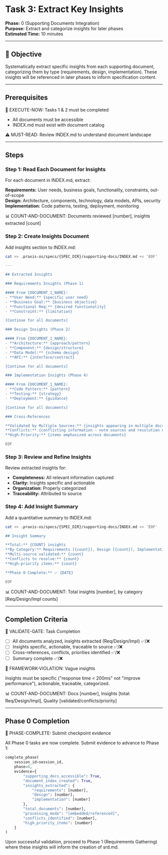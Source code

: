 # Task 3: Extract Key Insights

**Phase:** 0 (Supporting Documents Integration)  
**Purpose:** Extract and categorize insights for later phases  
**Estimated Time:** 10 minutes

---

## 🎯 Objective

Systematically extract specific insights from each supporting document, categorizing them by type (requirements, design, implementation). These insights will be referenced in later phases to inform specification content.

---

## Prerequisites

🛑 EXECUTE-NOW: Tasks 1 & 2 must be completed

- All documents must be accessible
- INDEX.md must exist with document catalog

⚠️ MUST-READ: Review INDEX.md to understand document landscape

---

## Steps

### Step 1: Read Each Document for Insights

For each document in INDEX.md, extract:

**Requirements:** User needs, business goals, functionality, constraints, out-of-scope  
**Design:** Architecture, components, technology, data models, APIs, security  
**Implementation:** Code patterns, testing, deployment, monitoring

📊 COUNT-AND-DOCUMENT: Documents reviewed [number], insights extracted [count]

### Step 2: Create Insights Document

Add insights section to INDEX.md:

```bash
cat >> .praxis-os/specs/{SPEC_DIR}/supporting-docs/INDEX.md << 'EOF'

---

## Extracted Insights

### Requirements Insights (Phase 1)

#### From {DOCUMENT_1_NAME}:
- **User Need:** {specific user need}
- **Business Goal:** {business objective}
- **Functional Req:** {desired functionality}
- **Constraint:** {limitation}

[Continue for all documents]

### Design Insights (Phase 2)

#### From {DOCUMENT_1_NAME}:
- **Architecture:** {approach/pattern}
- **Component:** {design/structure}
- **Data Model:** {schema design}
- **API:** {interface/contract}

[Continue for all documents]

### Implementation Insights (Phase 4)

#### From {DOCUMENT_1_NAME}:
- **Code Pattern:** {pattern}
- **Testing:** {strategy}
- **Deployment:** {guidance}

[Continue for all documents]

### Cross-References

**Validated by Multiple Sources:** {insights appearing in multiple docs}
**Conflicts:** {conflicting information - note sources and resolution needed}
**High-Priority:** {items emphasized across documents}

EOF
```

### Step 3: Review and Refine Insights

Review extracted insights for:

- **Completeness:** All relevant information captured
- **Clarity:** Insights specific and actionable
- **Organization:** Properly categorized
- **Traceability:** Attributed to source

### Step 4: Add Insight Summary

Add a quantitative summary to INDEX.md:

```bash
cat >> .praxis-os/specs/{SPEC_DIR}/supporting-docs/INDEX.md << 'EOF'

## Insight Summary

**Total:** {COUNT} insights  
**By Category:** Requirements [{count}], Design [{count}], Implementation [{count}]  
**Multi-source validated:** {count}  
**Conflicts to resolve:** {count}  
**High-priority items:** {count}

**Phase 0 Complete:** ✅ {DATE}

EOF
```

📊 COUNT-AND-DOCUMENT: Total insights [number], by category [Req/Design/Impl counts]

---

## Completion Criteria

🛑 VALIDATE-GATE: Task Completion

- [ ] All documents analyzed, insights extracted (Req/Design/Impl) ✅/❌
- [ ] Insights specific, actionable, traceable to source ✅/❌
- [ ] Cross-references, conflicts, priorities identified ✅/❌
- [ ] Summary complete ✅/❌

🚨 FRAMEWORK-VIOLATION: Vague insights

Insights must be specific ("response time < 200ms" not "improve performance"), actionable, traceable, categorized.

📊 COUNT-AND-DOCUMENT: Docs [number], Insights [total: Req/Design/Impl], Quality [validated/conflicts/priority]

---

## Phase 0 Completion

🎯 PHASE-COMPLETE: Submit checkpoint evidence

All Phase 0 tasks are now complete. Submit evidence to advance to Phase 1:

```python
complete_phase(
    session_id=session_id,
    phase=0,
    evidence={
        "supporting_docs_accessible": True,
        "document_index_created": True,
        "insights_extracted": {
            "requirements": [number],
            "design": [number],
            "implementation": [number]
        },
        "total_documents": [number],
        "processing_mode": "[embedded/referenced]",
        "conflicts_identified": [number],
        "high_priority_items": [number]
    }
)
```

Upon successful validation, proceed to Phase 1 (Requirements Gathering) where these insights will inform the creation of srd.md.
